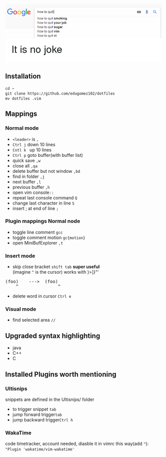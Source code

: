 ![alt text](nojoke.png)
## Installation
	cd ~
	git clone https://github.com/edugomez102/dotfiles
	mv dotfiles .vim
## Mappings
### Normal mode
- `<leader>` is `,`
- `Ctrl j` down 10 lines
- `Cntl k ` up 10 lines
- `Ctrl p` goto buffer(with buffer list)
- quick save `,w`
- close all `,qa`
- delete buffer but not window `,bd`
- find in folder `,j`
- next buffer `,l`
- previous buffer `,h`
- open vim console`::`
- repeat last console command `Q`
- change last character in line `S`
- insert ; at end of line `;`
### Plugin mappings Normal node
- toggle line comment `gcc`
- toggle comment motion `gc{motion}`
- open MiniBufExplorer `,t`
### Insert mode
- skip close bracket `shift tab` **super useful**  
(imagine `^` is the cursor) works with )>]}"'  
<pre>
(foo)    --->  (foo)
    ^	            ^
</pre>
- delete word in cursor `Ctrl e`
### Visual mode
- find selected area `//` 

## Upgraded syntax highlighting
- java
- C++
- C
## Installed Plugins worth mentioning
### Ultisnips
snippets are defined in the Ultisnips/ folder
- to trigger snippet `tab`
- jump forward trigger`tab`
- jump backward trigger`Ctrl h`
### WakaTime
code timetracker, account needed, diasble it in vimrc this way(add `"`):  
`"Plugin 'wakatime/vim-wakatime'`

